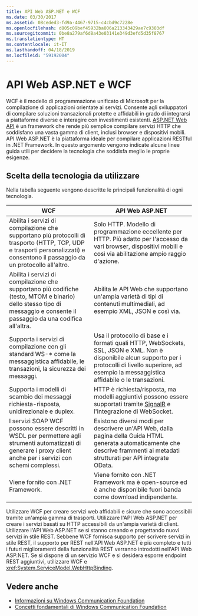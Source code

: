 ```yaml
---
title: API Web ASP.NET e WCF
ms.date: 03/30/2017
ms.assetid: 08ceded3-fd9a-4467-9715-c4cbd9c7228e
ms.openlocfilehash: d805c09bef45932ba006a213343429ae7c9303df
ms.sourcegitcommit: 0be8a279af6d8a43e03141e349d3efd5d35f8767
ms.translationtype: HT
ms.contentlocale: it-IT
ms.lasthandoff: 04/18/2019
ms.locfileid: "59192004"
---
```

# <a name="wcf-and-aspnet-web-api"></a>API Web ASP.NET e WCF
WCF è il modello di programmazione unificato di Microsoft per la compilazione di applicazioni orientate ai servizi. Consente agli sviluppatori di compilare soluzioni transazionali protette e affidabili in grado di integrarsi a piattaforme diverse e interagire con investimenti esistenti. [ASP.NET Web API](https://www.asp.net/web-api) è un framework che rende più semplice compilare servizi HTTP che soddisfano una vasta gamma di client, inclusi browser e dispositivi mobili. API Web ASP.NET è la piattaforma ideale per compilare applicazioni RESTful in .NET Framework. In questo argomento vengono indicate alcune linee guida utili per decidere la tecnologia che soddisfa meglio le proprie esigenze.  
  
## <a name="choosing-which-technology-to-use"></a>Scelta della tecnologia da utilizzare  
 Nella tabella seguente vengono descritte le principali funzionalità di ogni tecnologia.  
  
|WCF|API Web ASP.NET|  
|---------|---------------------|  
|Abilita i servizi di compilazione che supportano più protocolli di trasporto (HTTP, TCP, UDP e trasporti personalizzati) e consentono il passaggio da un protocollo all'altro.|Solo HTTP. Modello di programmazione eccellente per HTTP. Più adatto per l'accesso da vari browser, dispositivi mobili e così via abilitazione ampio raggio d'azione.|  
|Abilita i servizi di compilazione che supportano più codifiche (testo, MTOM e binario) dello stesso tipo di messaggio e consente il passaggio da una codifica all'altra.|Abilita le API Web che supportano un'ampia varietà di tipi di contenuti multimediali, ad esempio XML, JSON e così via.|  
|Supporta i servizi di compilazione con gli standard WS-* come la messaggistica affidabile, le transazioni, la sicurezza dei messaggi.|Usa il protocollo di base e i formati quali HTTP, WebSockets, SSL, JSON e XML. Non è disponibile alcun supporto per i protocolli di livello superiore, ad esempio la messaggistica affidabile o le transazioni.|  
|Supporta i modelli di scambio dei messaggi richiesta-risposta, unidirezionale e duplex.|HTTP è richiesta/risposta, ma modelli aggiuntivi possono essere supportati tramite [SignalR](https://github.com/SignalR/SignalR) e l'integrazione di WebSocket.|  
|I servizi SOAP WCF possono essere descritti in WSDL per permettere agli strumenti automatizzati di generare i proxy client anche per i servizi con schemi complessi.|Esistono diversi modi per descrivere un'API Web, dalla pagina della Guida HTML generata automaticamente che descrive frammenti ai metadati strutturati per API integrate OData.|  
|Viene fornito con .NET Framework.|Viene fornito con .NET Framework ma è open-source ed è anche disponibile fuori banda come download indipendente.|  
  
 Utilizzare WCF per creare servizi web affidabili e sicure che sono accessibili tramite un'ampia gamma di trasporti. Utilizzare l'API Web ASP.NET per creare i servizi basati su HTTP accessibili da un'ampia varietà di client. Utilizzare l'API Web ASP.NET se si stanno creando e progettando nuovi servizi in stile REST. Sebbene WCF fornisca supporto per scrivere servizi in stile REST, il supporto per REST nell'API Web ASP.NET è più completo e tutti i futuri miglioramenti della funzionalità REST verranno introdotti nell'API Web ASP.NET. Se si dispone di un servizio WCF e si desidera esporre endpoint REST aggiuntivi, utilizzare WCF e <xref:System.ServiceModel.WebHttpBinding>.  
  
## <a name="see-also"></a>Vedere anche

- [Informazioni su Windows Communication Foundation](../../../docs/framework/wcf/whats-wcf.md)
- [Concetti fondamentali di Windows Communication Foundation](../../../docs/framework/wcf/fundamental-concepts.md)
